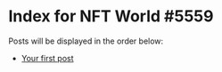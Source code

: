 # Index for NFT World #5559
Posts will be displayed in the order below:

- [Your first post](./001-first.md)

